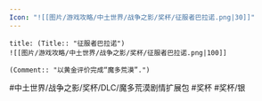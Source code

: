 ```yaml
---
Icon: "![[图片/游戏攻略/中土世界/战争之影/奖杯/征服者巴拉诺.png|30]]"
---
```

```ad-common-silver-trophy
title: (Title:: "征服者巴拉诺")
![[图片/游戏攻略/中土世界/战争之影/奖杯/征服者巴拉诺.png|100]]

(Comment:: "以黄金评价完成“魔多荒漠”.")
```

#中土世界/战争之影/奖杯/DLC/魔多荒漠剧情扩展包 #奖杯 #奖杯/银
